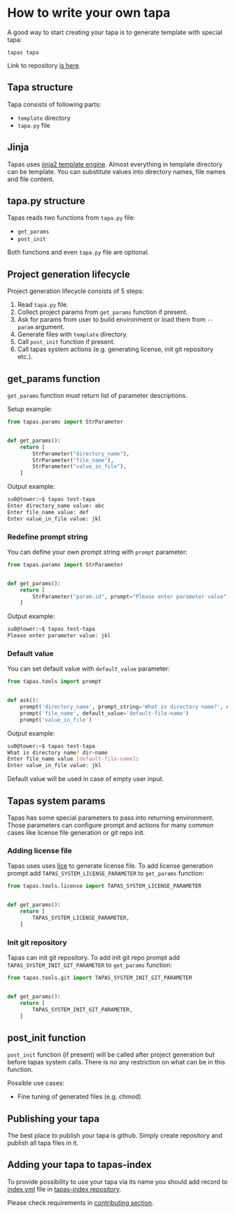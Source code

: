# How to write your own tapa

A good way to start creating your tapa is to generate template with special tapa:

```
tapas tapa
```

Link to repository [is here](https://github.com/tapas-scaffold-tool/tapa-tapa).


## Tapa structure

Tapa consists of following parts:

- `template` directory
- `tapa.py` file

## Jinja

Tapas uses [jinja2 template engine](http://jinja.pocoo.org/).
Almost everything in template directory can be template.
You can substitute values into directory names, file names and file content.

## tapa.py structure

Tapas reads two functions from `tapa.py` file:

- `get_params`
- `post_init`

Both functions and even `tapa.py` file are optional.

## Project generation lifecycle

Project generation lifecycle consists of 5 steps:

1. Read `tapa.py` file.
2. Collect project params from `get_params` function if present.
3. Ask for params from user to build environment or load them from `--param` argument.
4. Generate files with `template` directory.
5. Call `post_init` function if present.
6. Call tapas system actions (e.g. generating license, init git repository etc.).

## get_params function

`get_params` function must return list of parameter descriptions. 

Setup example:


```python
from tapas.params import StrParameter


def get_params():
    return [
        StrParameter("directory_name"),
        StrParameter("file_name"),
        StrParameter("value_in_file"),
    ]
``` 
 
Output example:
 
```sh
su0@tower:~$ tapas test-tapa
Enter directory_name value: abc
Enter file_name value: def
Enter value_in_file value: jkl
```


### Redefine prompt string

You can define your own prompt string with `prompt` parameter:

```python
from tapas.params import StrParameter


def get_params():
    return [
        StrParameter("param.id", prompt="Please enter parameter value"),
    ]
```

Output example:

```sh
su0@tower:~$ tapas test-tapa
Please enter parameter value: jkl
```


### Default value

You can set default value with `default_value` parameter:

```python
from tapas.tools import prompt


def ask():
    prompt('directory_name', prompt_string='What is directory name?', default_value='some-default-value')
    prompt('file_name', default_value='default-file-name')
    prompt('value_in_file')
```

Output example:

```sh
su0@tower:~$ tapas test-tapa
What is directory name? dir-name
Enter file_name value [default-file-name]: 
Enter value_in_file value: jkl
```

Default value will be used in case of empty user input.


## Tapas system params

Tapas has some special parameters to pass into returning environment.
Those parameters can configure prompt and actions for many common cases like license file generation or git repo init.

### Adding license file

Tapas uses uses [lice](https://github.com/licenses/lice) to generate license file.
To add license generation prompt add `TAPAS_SYSTEM_LICENSE_PARAMETER` to `get_params` function:

```python
from tapas.tools.license import TAPAS_SYSTEM_LICENSE_PARAMETER


def get_params():
    return [
        TAPAS_SYSTEM_LICENSE_PARAMETER,
    ]
```

### Init git repository

Tapas can init git repository.
To add init git repo prompt add `TAPAS_SYSTEM_INIT_GIT_PARAMETER` to `get_params` function: 

```python
from tapas.tools.git import TAPAS_SYSTEM_INIT_GIT_PARAMETER


def get_params():
    return [
        TAPAS_SYSTEM_INIT_GIT_PARAMETER,
    ]
```

## post_init function

`post_init` function (if present) will be called after project generation but before tapas system calls.
There is no any restriction on what can be in this function.

Possible use cases:

- Fine tuning of generated files (e.g. chmod)

## Publishing your tapa

The best place to publish your tapa is github.
Simply create repository and publish all tapa files in it.


## Adding your tapa to tapas-index

To provide possibility to use your tapa via its name you should add record to 
[index.yml](https://github.com/tapas-scaffold-tool/tapas-index/blob/master/index.yml) file
in [tapas-index repository](https://github.com/tapas-scaffold-tool/tapas-index).

Please check requirements in [contributing section](https://github.com/tapas-scaffold-tool/tapas-index/blob/master/contributing.md).
